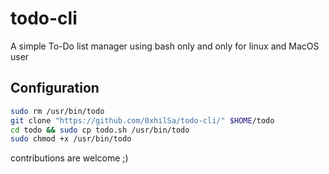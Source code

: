 # todo-cli

A simple To-Do list manager using bash only and only for linux and MacOS user

## Configuration
  ```bash
  sudo rm /usr/bin/todo
  git clone "https://github.com/0xhilSa/todo-cli/" $HOME/todo
  cd todo && sudo cp todo.sh /usr/bin/todo
  sudo chmod +x /usr/bin/todo
 ```

contributions are welcome ;)

